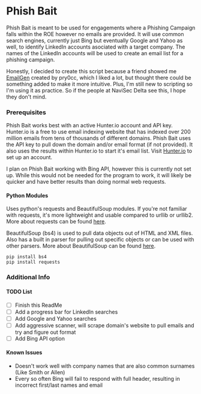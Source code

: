 # Phish Bait

Phish Bait is meant to be used for engagements where a Phishing Campaign falls within the ROE however no emails are provided. It will use common search engines, currently just Bing but eventually Google and Yahoo as well, to identify LinkedIn accounts asociated with a target company. The names of the LinkedIn accounts will be used to create an email list for a phishing campaign. 

Honestly, I decided to create this script because a friend showed me [EmailGen](https://github.com/navisecdelta/EmailGen) created by pry0cc, which I liked a lot, but thought there could be something added to make it more intuitive. Plus, I'm still new to scripting so I'm using it as practice. So if the people at NaviSec Delta see this, I hope they don't mind.

### Prerequisites

Phish Bait works best with an active Hunter.io account and API key. Hunter.io is a free to use email indexing website that has indexed over 200 million emails from tens of thousands of different domains. Phish Bait uses the API key to pull down the domain and/or email format (if not provided). It also uses the results within Hunter.io to start it's email list. Visit [Hunter.io](https://hunter.io/) to set up an account.

I plan on Phish Bait working with Bing API, however this is currently not set up. While this would not be needed for the program to work, it will likely be quicker and have better results than doing normal web requests.

#### Python Modules
Uses python's requests and BeautifulSoup modules. 
If you're not familiar with requests, it's more lightweight and usable compared to urllib or urllib2. More about requests can be found [here](https://2.python-requests.org//en/master/).

BeautifulSoup (bs4) is used to pull data objects out of HTML and XML files. Also has a built in parser for pulling out specific objects or can be used with other parsers. More about BeautifulSoup can be found [here](https://www.crummy.com/software/BeautifulSoup/bs4/doc/).

```
pip install bs4
pip install requests
```

### Additional Info

#### TODO List

- [ ] Finish this ReadMe
- [ ] Add a progress bar for LinkedIn searches
- [ ] Add Google and Yahoo searches
- [ ] Add aggressive scanner, will scrape domain's website to pull emails and try and figure out format
- [ ] Add Bing API option

#### Known Issues

- Doesn't work well with company names that are also common surnames (Like Smith or Allen)
- Every so often Bing will fail to respond with full header, resulting in incorrect first/last names and email
